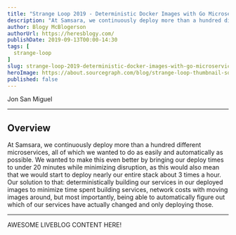 ```yaml
---
title: "Strange Loop 2019 - Deterministic Docker Images with Go Microservices"
description: "At Samsara, we continuously deploy more than a hundred different microservices, all of which we wanted to do as easily and automatically as possible. We wanted to make this even better by bringing our deploy times to under 20 minutes while minimizing disruption, as this would also mean that we would start to deploy nearly our entire stack about 3 times a hour. Our solution to that: deterministically building our services in our deployed images to minimize time spent building services, network costs with moving images around, but most importantly, being able to automatically figure out which of our services have actually changed and only deploying those."
author: Blogy McBlogerson
authorUrl: https://heresblogy.com/
publishDate: 2019-09-13T00:00-14:30
tags: [
  strange-loop
]
slug: strange-loop-2019-deterministic-docker-images-with-go-microservices
heroImage: https://about.sourcegraph.com/blog/strange-loop-thumbnail-square-v2.jpg
published: false
---
```


<div className="container p-0 liveblog-presenters d-flex w-100 text-center">
  <div className="row m-0 w-100">
      <p className=" mr-12 m-0 w-100">
        <span className="liveblog-presenters__name">Jon San Miguel</span>
        <a href="https://github.com/jsm" target="_blank" title="GitHub"><i className="fa fa-github pr-2"></i></a>
      </p>
  </div>
</div>

---

## Overview

At Samsara, we continuously deploy more than a hundred different microservices, all of which we wanted to do as easily and automatically as possible. We wanted to make this even better by bringing our deploy times to under 20 minutes while minimizing disruption, as this would also mean that we would start to deploy nearly our entire stack about 3 times a hour. Our solution to that: deterministically building our services in our deployed images to minimize time spent building services, network costs with moving images around, but most importantly, being able to automatically figure out which of our services have actually changed and only deploying those.

---

AWESOME LIVEBLOG CONTENT HERE!
